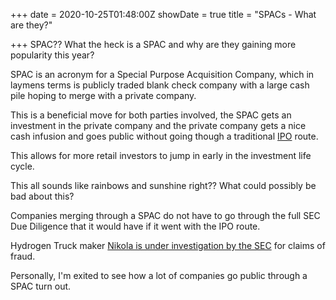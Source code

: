 +++
date = 2020-10-25T01:48:00Z
showDate = true
title = "SPACs - What are they?"

+++
SPAC?? What the heck is a SPAC and why are they gaining more popularity this year?

SPAC is an acronym for a Special Purpose Acquisition Company, which in laymens terms is publicly traded blank check company with a large cash pile hoping to merge with a private company.

This is a beneficial move for both parties involved, the SPAC gets an investment in the private company and the private company gets a nice cash infusion and goes public without going though a traditional [IPO](https://www.investopedia.com/terms/i/ipo.asp "IPO") route.

This allows for more retail investors to jump in early in the investment life cycle.

This all sounds like rainbows and sunshine right?? What could possibly be bad about this?

Companies merging through a SPAC do not have to go through the full SEC Due Diligence that it would have if it went with the IPO route.

Hydrogen Truck maker [Nikola is under investigation by the SEC](https://www.thestreet.com/investing/nikola-shares-slump-amid-sec-probe-into-short-seller-claims) for claims of fraud. 

Personally, I'm exited to see how a lot of companies go public through a SPAC turn out. 